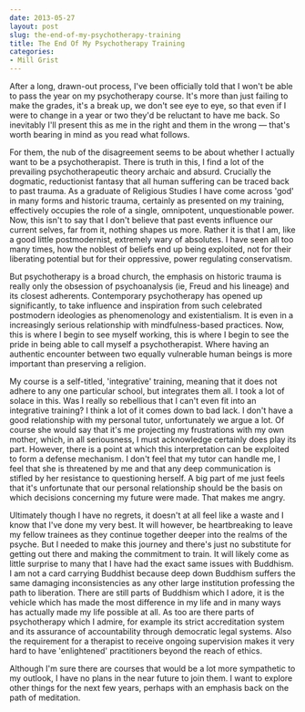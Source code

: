 ```yaml
---
date: 2013-05-27
layout: post
slug: the-end-of-my-psychotherapy-training
title: The End Of My Psychotherapy Training
categories:
- Mill Grist
---
```


After a long, drawn-out process, I've been officially told that I won't be able to pass the year on my psychotherapy course. It's more than just failing to make the grades, it's a break up, we don't see eye to eye, so that even if I were to change in a year or two they'd be reluctant to have me back. So inevitably I'll present this as me in the right and them in the wrong &mdash; that's worth bearing in mind as you read what follows.

For them, the nub of the disagreement seems to be about whether I actually want to be a psychotherapist. There is truth in this, I find a lot of the prevailing psychotherapeutic theory archaic and absurd. Crucially the dogmatic, reductionist fantasy that all human suffering can be traced back to past trauma. As a graduate of Religious Studies I have come across 'god' in many forms and historic trauma, certainly as presented on my training, effectively occupies the role of a single, omnipotent, unquestionable power. Now, this isn't to say that I don't believe that past events influence our current selves, far from it, nothing shapes us more. Rather it is that I am, like a good little postmodernist, extremely wary of absolutes. I have seen all too many times, how the noblest of beliefs end up being exploited, not for their liberating potential but for their oppressive, power regulating conservatism.

But psychotherapy is a broad church, the emphasis on historic trauma is really only the obsession of psychoanalysis (ie, Freud and his lineage) and its closest adherents. Contemporary psychotherapy has opened up significantly, to take influence and inspiration from such celebrated postmodern ideologies as phenomenology and existentialism. It is even in a increasingly serious relationship with mindfulness-based practices. Now, this is where I begin to see myself working, this is where I begin to see the pride in being able to call myself a psychotherapist. Where having an authentic encounter between two equally vulnerable human beings is more important than preserving a religion.

My course is a self-titled, 'integrative' training, meaning that it does not adhere to any one particular school, but integrates them all. I took a lot of solace in this. Was I really so rebellious that I can't even fit into an integrative training? I think a lot of it comes down to bad lack. I don't have a good relationship with my personal tutor, unfortunately we argue a lot. Of course she would say that it's me projecting my frustrations with my own mother, which, in all seriousness, I must acknowledge certainly does play its part. However, there is a point at which this interpretation can be exploited to form a defense mechanism. I don't feel that my tutor can handle me, I feel that she is threatened by me and that any deep communication is stifled by her resistance to questioning herself. A big part of me just feels that it's unfortunate that our personal relationship should be the basis on which decisions concerning my future were made. That makes me angry.

Ultimately though I have no regrets, it doesn't at all feel like a waste and I know that I've done my very best. It will however, be heartbreaking to leave my fellow trainees as they continue together deeper into the realms of the psyche. But I needed to make this journey and there's just no substitute for getting out there and making the commitment to train. It will likely come as little surprise to many that I have had the exact same issues with Buddhism. I am not a card carrying Buddhist because deep down Buddhism suffers the same damaging inconsistencies as any other large institution professing the path to liberation. There are still parts of Buddhism which I adore, it is the vehicle which has made the most difference in my life and in many ways has actually made my life possible at all. As too are there parts of psychotherapy which I admire, for example its strict accreditation system and its assurance of accountability through democratic legal systems. Also the requirement for a therapist to receive ongoing supervision makes it very hard to have 'enlightened' practitioners beyond the reach of ethics.

Although I'm sure there are courses that would be a lot more sympathetic to my outlook, I have no plans in the near future to join them. I want to explore other things for the next few years, perhaps with an emphasis back on the path of meditation.
